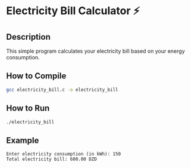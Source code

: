 
# Electricity Bill Calculator ⚡️

## Description
This simple program calculates your electricity bill based on your energy consumption.

## How to Compile
```bash
gcc electricity_bill.c -o electricity_bill
```

## How to Run
```bash
./electricity_bill
```

## Example
```
Enter electricity consumption (in kWh): 150
Total electricity bill: 600.00 DZD
```
